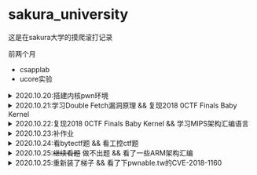 # sakura_university

这是在sakura大学的摸爬滚打记录

前两个月

- csapplab
- ucore实验


<details>
  <summary>2020.10.20:搭建内核pwn环境</summary>
  
  qemu参数：
  
   -cpu kvm64,+smep,+smap 设置CPU的安全选项，这里开启了smap和smep
   
   -kernel 设置内核bzImage文件的路径 
   
   -initrd 设置刚才利用busybox创建的rootfs.img，作为内核启动的文件系统 
   
   -gdb tcp::1234 设置gdb的调试端口为1234
  
  
   内核中命令：
   
   lsmod
   
   insmod xx.ko
   
   rmmod xx.ko
  
  
  
   gdb命令：
   
   gdb vmlinux
   
   add-symbol-file ./xx.ko 0x(模块基地址) //加载驱动的符号文件
   
   target remote :1234
    
</details>

<details>
  <summary>2020.10.21:学习Double Fetch漏洞原理 && 复现2018 0CTF Finals Baby Kernel</summary>
</details>

<details>
  <summary>2020.10.22:复现2018 0CTF Finals Baby Kernel && 学习MIPS架构汇编语言</summary>
  wp：https://x1ng.top/2020/10/22/kernel-pwn%E5%85%A5%E9%97%A8%E4%B9%8B%E8%B7%AF-%E6%9B%B4%E6%96%B0%E4%B8%AD/
  
  学习笔记：https://x1ng.top/2020/10/22/%E6%B1%87%E7%BC%96%E8%AF%AD%E8%A8%80%E5%AD%A6%E4%B9%A0%E7%AC%94%E8%AE%B0-%E6%9B%B4%E6%96%B0%E4%B8%AD/
  
</details>

<details>
  <summary>2020.10.23:补作业</summary>
</details>

<details>
  <summary>2020.10.24:看bytectf题 && 看工控ctf题</summary>
  学了一下golang语言的竞争漏洞
  又是零解的一天呜呜呜
</details>

<details>
  <summary>2020.10.25:<s>继续看题</s> 做不出题 && 看了一些ARM架构汇编</summary>
</details>

<details>
  <summary>2020.10.25:重新装了梯子 && 看了下pwnable.tw的CVE-2018-1160</summary>
  看着ida的反汇编有点迷，准备先复现一遍，，环境又搭不好
</details>


